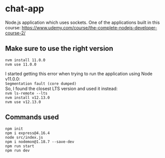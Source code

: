 # chat-app
Node.js application which uses sockets. One of the applications built in this course: https://www.udemy.com/course/the-complete-nodejs-developer-course-2/  

## Make sure to use the right version

<code>nvm install 11.0.0</code>  
<code>nvm use 11.0.0</code>  

I started getting this error when trying to run the application using Node v11.0.0:  
<code>Segmentation fault (core dumped)</code>  
So, I found the closest LTS version and used it instead:  
<code>nvm ls-remote --lts</code>  
<code>nvm install v12.13.0</code>  
<code>nvm use v12.13.0</code>  

## Commands used
```
npm init
npm i express@4.16.4
node src/index.js
npm i nodemon@1.18.7 --save-dev
npm run start
npm run dev
```
